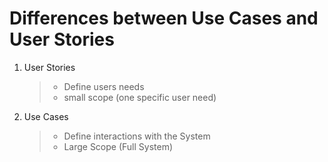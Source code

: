 # Differences between Use Cases and User Stories

1. User Stories
   > - Define users needs
   > - small scope (one specific user need)
2. Use Cases
   > - Define interactions with the System
   > - Large Scope (Full System)
